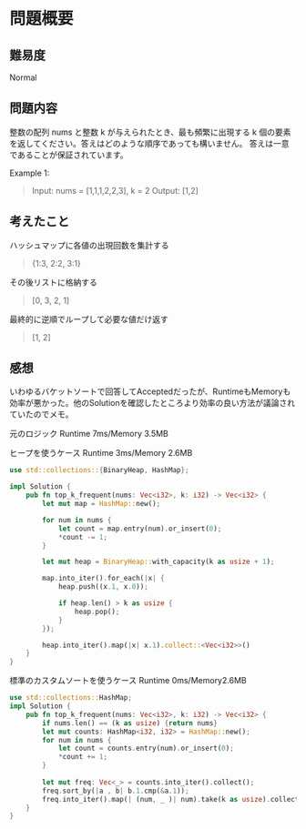 # 問題概要

## 難易度

Normal

## 問題内容

整数の配列 nums と整数 k が与えられたとき、最も頻繁に出現する k 個の要素を返してください。答えはどのような順序であっても構いません。
答えは一意であることが保証されています。

Example 1:

> Input: nums = [1,1,1,2,2,3], k = 2
> Output: [1,2]

## 考えたこと

ハッシュマップに各値の出現回数を集計する
> {1:3, 2:2, 3:1}

その後リストに格納する
> [0, 3, 2, 1]

最終的に逆順でループして必要な値だけ返す
> [1, 2]

## 感想

いわゆるバケットソートで回答してAcceptedだったが、RuntimeもMemoryも効率が悪かった。他のSolutionを確認したところより効率の良い方法が議論されていたのでメモ。

元のロジック
Runtime 7ms/Memory 3.5MB

ヒープを使うケース
Runtime 3ms/Memory 2.6MB

```rust
use std::collections::{BinaryHeap, HashMap};

impl Solution {
    pub fn top_k_frequent(nums: Vec<i32>, k: i32) -> Vec<i32> {
        let mut map = HashMap::new();

        for num in nums {
            let count = map.entry(num).or_insert(0);
            *count -= 1;
        }

        let mut heap = BinaryHeap::with_capacity(k as usize + 1);

        map.into_iter().for_each(|x| {
            heap.push((x.1, x.0));

            if heap.len() > k as usize {
                heap.pop();
            }
        });

        heap.into_iter().map(|x| x.1).collect::<Vec<i32>>()
    }
}
```

標準のカスタムソートを使うケース
Runtime 0ms/Memory2.6MB

```rust
use std::collections::HashMap;
impl Solution {
    pub fn top_k_frequent(nums: Vec<i32>, k: i32) -> Vec<i32> {
        if nums.len() == (k as usize) {return nums}
        let mut counts: HashMap<i32, i32> = HashMap::new();
        for num in nums {
            let count = counts.entry(num).or_insert(0);
            *count += 1;
        }
        
        let mut freq: Vec<_> = counts.into_iter().collect();
        freq.sort_by(|a , b| b.1.cmp(&a.1));
        freq.into_iter().map(| (num, _ )| num).take(k as usize).collect()
    }
}
```
